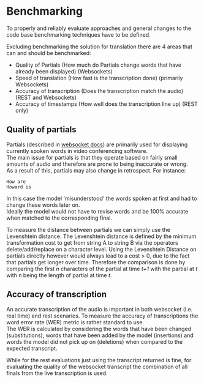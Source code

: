 # Benchmarking

To properly and reliably evaluate approaches and general changes to the code base benchmarking techniques have to be defined.

Excluding benchmarking the solution for translation there are 4 areas that can and should be benchmarked:

- Quality of Partials (How much do Partials change words that have already been displayed) (Websockets)
- Speed of translation (How fast is the transcription done) (primarily Websockets)
- Accuracy of transcription (Does the transcription match the audio) (REST and Websockets)
- Accuracy of timestamps (How well does the transcription line up) (REST only)

## Quality of partials

Partials (described in [websocket docs](./streaming_architecture.md)) are primarily used for displaying currently spoken words in video conferencing software.    
The main issue for partials is that they operate based on fairly small amounts of audio and therefore are prone to being inaccurate or wrong.    
As a result of this, partials may also change in retrospect. For instance:

```
How are
Howard is
```

In this case the model 'misunderstood' the words spoken at first and had to change these words later on.    
Ideally the model would not have to revise words and be 100% accurate when matched to the corresponding final.

To measure the distance between partials we can simply use the Levenshtein distance. The Levenshtein distance is defined by the minimum transformation cost to get from string A to string B via the operators delete/add/replace on a character level. Using the Levenshtein Distance on partials directly however would always lead to a cost > 0, due to the fact that partials get longer over time.
Therefore the comparison is done by comparing the first *n* characters of the partial at time *t+1* with the partial at *t* with n being the length of partial at time *t*.

## Accuracy of transcription

An accurate transcription of the audio is important in both websocket (i.e. real time) and rest scenarios.
To measure the accuracy of transcriptions the word error rate (WER) metric is rather standard to use.    
The WER is calculated by considering the words that have been changed (substitutions), words that have been added by the model (insertions) and words the model did not pick up on (deletions) when compared to the expected transcript.

While for the rest evaluations just using the transcript returned is fine, for evaluating the quality of the websocket transcript the combination of all finals from the live transcription is used.
